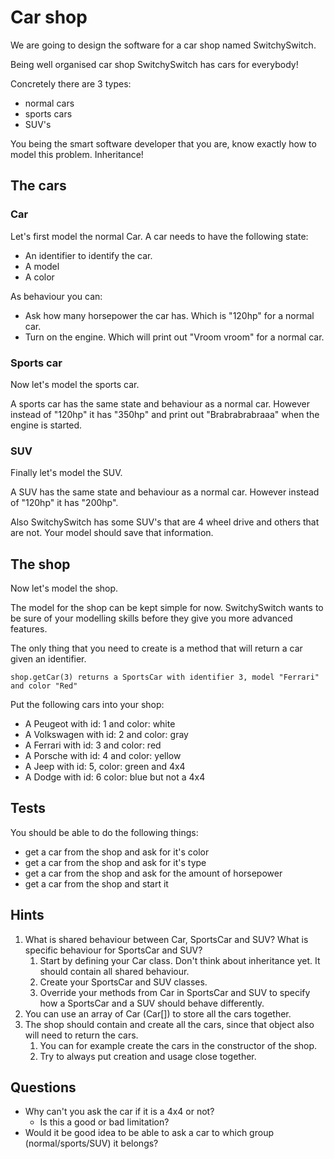 # Car shop

We are going to design the software for a car shop named SwitchySwitch.

Being well organised car shop SwitchySwitch has cars for everybody!

Concretely there are 3 types:
- normal cars
- sports cars
- SUV's 

You being the smart software developer that you are, know exactly how to model this problem. Inheritance!

## The cars
### Car
Let's first model the normal Car.
A car needs to have the following state:
- An identifier to identify the car.
- A model
- A color

As behaviour you can:
- Ask how many horsepower the car has. Which is "120hp" for a normal car.
- Turn on the engine. Which will print out "Vroom vroom" for a normal car.

### Sports car
Now let's model the sports car.

A sports car has the same state and behaviour as a normal car.
However instead of "120hp" it has "350hp" and print out "Brabrabrabraaa" when the engine is started. 

### SUV
Finally let's model the SUV.

A SUV has the same state and behaviour as a normal car.
However instead of "120hp" it has "200hp".

Also SwitchySwitch has some SUV's that are 4 wheel drive and others that are not. 
Your model should save that information.

## The shop
Now let's model the shop.

The model for the shop can be kept simple for now.
SwitchySwitch wants to be sure of your modelling skills before they give you more advanced features.
 
The only thing that you need to create is a method that will return a car given an identifier.
```
shop.getCar(3) returns a SportsCar with identifier 3, model "Ferrari" and color "Red"
``` 

Put the following cars into your shop:
- A Peugeot with id: 1 and color: white
- A Volkswagen with id: 2 and color: gray
- A Ferrari with id: 3 and color: red
- A Porsche with id: 4 and color: yellow
- A Jeep with id: 5, color: green and 4x4
- A Dodge with id: 6 color: blue but not a 4x4

## Tests
You should be able to do the following things:
- get a car from the shop and ask for it's color
- get a car from the shop and ask for it's type
- get a car from the shop and ask for the amount of horsepower
- get a car from the shop and start it

## Hints
1. What is shared behaviour between Car, SportsCar and SUV? What is specific behaviour for SportsCar and SUV?
    1. Start by defining your Car class. Don't think about inheritance yet. It should contain all shared behaviour.
    1. Create your SportsCar and SUV classes.
    1. Override your methods from Car in SportsCar and SUV to specify how a SportsCar and a SUV should behave differently.
1. You can use an array of Car (Car[]) to store all the cars together.
1. The shop should contain and create all the cars, since that object also will need to return the cars.
    1. You can for example create the cars in the constructor of the shop.
    1. Try to always put creation and usage close together.

## Questions
- Why can't you ask the car if it is a 4x4 or not?
    - Is this a good or bad limitation?
- Would it be good idea to be able to ask a car to which group (normal/sports/SUV) it belongs?
